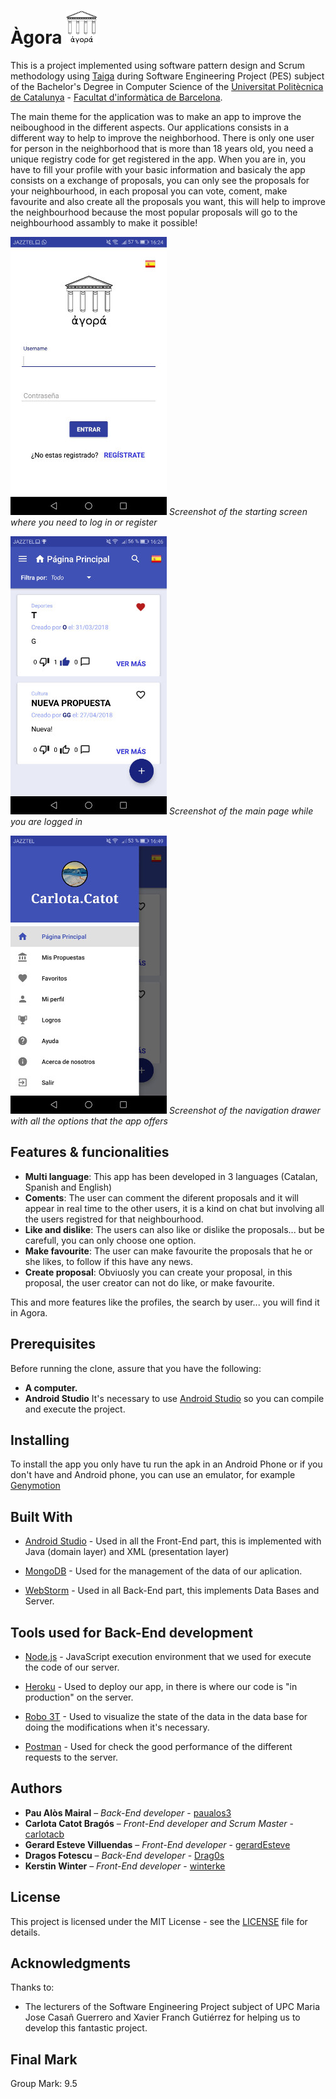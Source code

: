 # Àgora     ![](https://github.com/carlotacb/Agora/blob/master/logo-agora.png)

This is a project implemented using software pattern design and Scrum methodology using [Taiga](https://tree.taiga.io/project/carlotacatot-pes-/) during Software Engineering Project (PES) subject of the Bachelor's Degree in Computer Science of the [Universitat Politècnica de Catalunya](https://www.upc.edu/ca) - [Facultat d'informàtica de Barcelona](https://www.fib.upc.edu/). 

The main theme for the application was to make an app to improve the neiboughood in the different aspects. Our applications consists in a different way to help to improve the neighborhood. There is only one user for person in the neighborhood that is more than 18 years old, you need a unique registry code for get registered in the app. When you are in, you have to fill your profile with your basic information and basicaly the app consists on a exchange of proposals, you can only see the proposals for your neighbourhood, in each proposal you can vote, coment, make favourite and also create all the proposals you want, this will help to improve the neighbourhood because the most popular proposals will go to the neighbourhood assambly to make it possible! 

![](https://github.com/carlotacb/Agora/blob/master/StartPage.jpeg)
*Screenshot of the starting screen where you need to log in or register*

![](https://github.com/carlotacb/Agora/blob/master/MainPage.jpeg)
*Screenshot of the main page while you are logged in*

![](https://github.com/carlotacb/Agora/blob/master/NavDrawer.jpeg)
*Screenshot of the navigation drawer with all the options that the app offers*


## Features & funcionalities

* **Multi language**: This app has been developed in 3 languages (Catalan, Spanish and English)
* **Coments**: The user can comment the diferent proposals and it will appear in real time to the other users, it is a kind on chat but involving all the users registred for that neighbourhood.
* **Like and dislike**: The users can also like or dislike the proposals... but be carefull, you can only choose one option.
* **Make favourite**: The user can make favourite the proposals that he or she likes, to follow if this have any news.
* **Create proposal**: Obviuosly you can create your proposal, in this proposal, the user creator can not do like, or make favourite.

This and more features like the profiles, the search by user... you will find it in Agora.


## Prerequisites
Before running the clone, assure that you have the following:

- **A computer.**
- **Android Studio** It's necessary to use [Android Studio](https://developer.android.com/studio/) so you can compile and execute the project.

## Installing

To install the app you only have tu run the apk in an Android Phone or if you don't have and Android phone, you can use an emulator, for example [Genymotion](https://www.genymotion.com/fun-zone/)


## Built With

* [Android Studio](https://developer.android.com/studio/) - Used in all the Front-End part, this is implemented with Java (domain layer) and XML (presentation layer)

* [MongoDB](https://www.mongodb.com/) - Used for the management of the data of our aplication.

* [WebStorm](https://www.jetbrains.com/webstorm/download/) - Used in all Back-End part, this implements Data Bases and Server.
    
## Tools used for Back-End development

* [Node.js](https://nodejs.org/en/download/) - JavaScript execution environment that we used for execute the code of our server.

* [Heroku](https://www.heroku.com/) - Used to deploy our app, in there is where our code is "in production" on the server.

* [Robo 3T](https://robomongo.org/) - Used to visualize the state of the data in the data base for doing the modifications when it's necessary.

* [Postman](https://www.getpostman.com/) - Used for check the good performance of the different requests to the server.

## Authors

* **Pau Alòs Mairal** – _Back-End developer_ - [paualos3](https://github.com/paualos3)
* **Carlota Catot Bragós** – _Front-End developer and Scrum Master_ - [carlotacb](https://github.com/carlotacb)
* **Gerard Esteve Villuendas** – _Front-End developer_ - [gerardEsteve](https://github.com/gerardEsteve)
* **Dragos Fotescu** – _Back-End developer_ - [Drag0s](https://github.com/Drag0s)
* **Kerstin Winter** – _Front-End developer_ - [winterke](https://github.com/winterke)

## License

This project is licensed under the MIT License - see the [LICENSE](https://github.com/carlotacb/Agora/blob/master/LICENSE) file for details.

## Acknowledgments

Thanks to:
- The lecturers of the Software Engineering Project subject of UPC Maria Jose Casañ Guerrero and Xavier Franch Gutiérrez for helping us to develop this fantastic project.

## Final Mark

Group Mark: 9.5 
